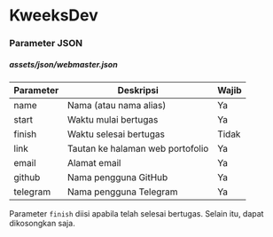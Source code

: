 # KweeksDev

### Parameter JSON

##### assets/json/webmaster.json
| Parameter | Deskripsi | Wajib |
|--|--|--|
| name | Nama (atau nama alias) | Ya |
| start | Waktu mulai bertugas | Ya |
| finish | Waktu selesai bertugas | Tidak |
| link | Tautan ke halaman web portofolio | Ya |
| email | Alamat email | Ya |
| github | Nama pengguna GitHub | Ya |
| telegram | Nama pengguna Telegram | Ya |

Parameter ```finish``` diisi apabila telah selesai bertugas. Selain itu, dapat dikosongkan saja.
